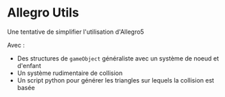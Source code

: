 # Allegro Utils

Une tentative de simplifier l'utilisation d'Allegro5

Avec :
- Des structures de ```gameObject``` généraliste avec un système de noeud et d'enfant 
- Un système rudimentaire de collision
- Un script python pour générer les triangles sur lequels la collision est basée
